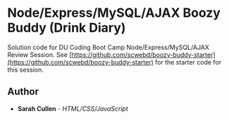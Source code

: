 # Node/Express/MySQL/AJAX Boozy Buddy (Drink Diary)

Solution code for DU Coding Boot Camp Node/Express/MySQL/AJAX Review Session. See [https://github.com/scwebd/boozy-buddy-starter](https://github.com/scwebd/boozy-buddy-starter) for the starter code for this session.

## Author

* **Sarah Cullen** - *HTML/CSS/JavaScript*
